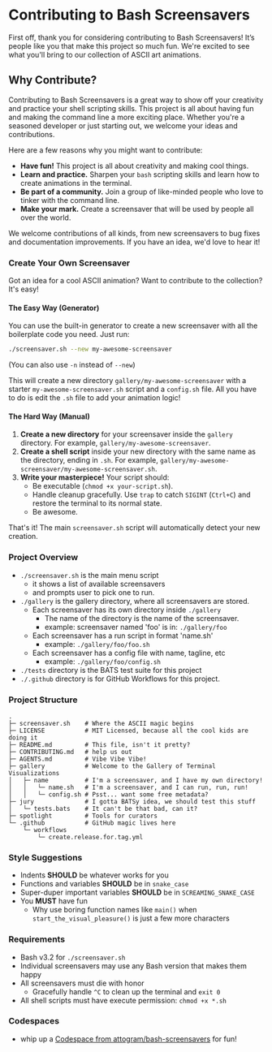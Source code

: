 # Contributing to Bash Screensavers

First off, thank you for considering contributing to Bash Screensavers! It’s people like you that make this project so much fun. We're excited to see what you'll bring to our collection of ASCII art animations.

## Why Contribute?

Contributing to Bash Screensavers is a great way to show off your creativity and practice your shell scripting skills. This project is all about having fun and making the command line a more exciting place. Whether you're a seasoned developer or just starting out, we welcome your ideas and contributions.

Here are a few reasons why you might want to contribute:

*   **Have fun!** This project is all about creativity and making cool things.
*   **Learn and practice.** Sharpen your `bash` scripting skills and learn how to create animations in the terminal.
*   **Be part of a community.** Join a group of like-minded people who love to tinker with the command line.
*   **Make your mark.** Create a screensaver that will be used by people all over the world.

We welcome contributions of all kinds, from new screensavers to bug fixes and documentation improvements. If you have an idea, we'd love to hear it!

### Create Your Own Screensaver

Got an idea for a cool ASCII animation? Want to contribute to the collection? It's easy!

#### The Easy Way (Generator)

You can use the built-in generator to create a new screensaver with all the boilerplate code you need. Just run:

```bash
./screensaver.sh --new my-awesome-screensaver
```
(You can also use `-n` instead of `--new`)

This will create a new directory `gallery/my-awesome-screensaver` with a starter `my-awesome-screensaver.sh` script and a `config.sh` file. All you have to do is edit the `.sh` file to add your animation logic!

#### The Hard Way (Manual)

1.  **Create a new directory** for your screensaver inside the `gallery` directory. For example, `gallery/my-awesome-screensaver`.
2.  **Create a shell script** inside your new directory with the same name as the directory, ending in `.sh`. For example, `gallery/my-awesome-screensaver/my-awesome-screensaver.sh`.
3.  **Write your masterpiece!** Your script should:
    - Be executable (`chmod +x your-script.sh`).
    - Handle cleanup gracefully. Use `trap` to catch `SIGINT` (`Ctrl+C`) and restore the terminal to its normal state.
    - Be awesome.

That's it! The main `screensaver.sh` script will automatically detect your new creation.

### Project Overview

* `./screensaver.sh` is the main menu script
    * it shows a list of available screensavers
    * and prompts user to pick one to run.
* `./gallery` is the gallery directory, where all screensavers are stored.
    * Each screensaver has its own directory inside `./gallery`
        * The name of the directory is the name of the screensaver.
        * example: screensaver named 'foo' is in: `./gallery/foo`
    * Each screensaver has a run script in format 'name.sh'
        * example: `./gallery/foo/foo.sh`
    * Each screensaver has a config file with name, tagline, etc
        * example: `./gallery/foo/config.sh`
* `./tests` directory is the BATS test suite for this project
* `./.github` directory is for GitHub Workflows for this project.

### Project Structure

```
.
├─ screensaver.sh    # Where the ASCII magic begins
├─ LICENSE           # MIT Licensed, because all the cool kids are doing it
├─ README.md         # This file, isn't it pretty?
├─ CONTRIBUTING.md   # help us out
├─ AGENTS.md         # Vibe Vibe Vibe!
├─ gallery           # Welcome to the Gallery of Terminal Visualizations
│   ├─ name          # I'm a screensaver, and I have my own directory!
│   │   └─ name.sh   # I'm a screensaver, and I can run, run, run!
│   │   └─ config.sh # Psst... want some free metadata?
├─ jury              # I gotta BATSy idea, we should test this stuff
│   └─ tests.bats    # It can't be that bad, can it?
├─ spotlight         # Tools for curators
└─ .github           # GitHub magic lives here
    └─ workflows
        └─ create.release.for.tag.yml
```

### Style Suggestions

* Indents **SHOULD** be whatever works for you
* Functions and variables **SHOULD** be in `snake_case`
* Super-duper important variables **SHOULD** be in `SCREAMING_SNAKE_CASE`
* You **MUST** have fun
    * Why use boring function names like `main()`
      when `start_the_visual_pleasure()` is just a few more characters

### Requirements

* Bash v3.2 for `./screensaver.sh`
* Individual screensavers may use any Bash version that makes them happy
* All screensavers must die with honor
  * Gracefully handle `^C` to clean up the terminal and `exit 0`
* All shell scripts must have execute permission: `chmod +x *.sh`

### Codespaces

* whip up a [Codespace from attogram/bash-screensavers](https://codespaces.new/attogram/bash-screensavers) for fun!
 
 
 
 
 
 
 
